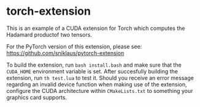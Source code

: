 # torch-extension
This is an example of a CUDA extension for Torch which computes the Hadamard productof two tensors.

For the PyTorch version of this extension, please see: https://github.com/sniklaus/pytorch-extension

To build the extension, run `bash install.bash` and make sure that the `CUDA_HOME` environment variable is set. After succesfully building the extension, run `th test.lua` to test it. Should you receive an error message regarding an invalid device function when making use of the extension, configure the CUDA architecture within `CMakeLists.txt` to something your graphics card supports.